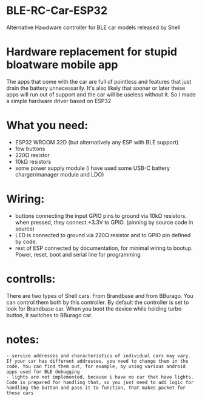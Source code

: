 # BLE-RC-Car-ESP32
Alternative Hawdware controller for BLE car models released by Shell

# Hardware replacement for stupid bloatware mobile app
The apps that come with the car are full of pointless and features that just drain the battery unnecessarily. It's also likely that sooner or later these apps will run out of support and the car will be useless without it. So I made a simple hardware driver based on ESP32

# What you need:
- ESP32 WROOM 32D (but alternatively any ESP with BLE support)
- few buttons
- 220Ω resistor
- 10kΩ resistors
- some power supply module (i have used some USB-C battery charger/manager module and LDO)

# Wiring:
- buttons connecting the input GPIO pins to ground via 10kΩ resistors. when pressed, they connect +3.3V to GPIO. (pinning by source code in source)
- LED is connected to ground via 220Ω resistor and to GPIO pin defined by code.
- rest of ESP connected by documentation, for minimal wiring to bootup. Power, reset, boot and serial line for programming

# controlls:
  There are two types of Shell cars. From Brandbase and from BBurago. You can control them both by this controller. By default the controller is set to look for Brandbase car. When you boot the device while holding turbo button, it switches to BBurago car. 
  
  
  # notes:
    - service addresses and characteristics of individual cars may vary. If your car has different addresses, you need to change them in the code. You can find them out, for example, by using various android apps used for BLE debugging
    - lights are not implemented, because i have no car that have lights. Code is prepared for handling that, so you just need to add logic for handling the button and pass it to function, that makes packet for these cars
